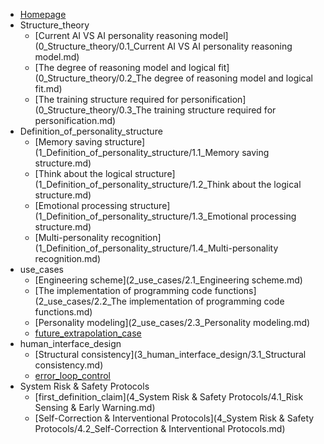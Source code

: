 * [Homepage](README.md)
* Structure_theory
  * [Current AI VS AI personality reasoning model](0_Structure_theory/0.1_Current AI VS AI personality reasoning model.md)
  * [The degree of reasoning model and logical fit](0_Structure_theory/0.2_The degree of reasoning model and logical fit.md)
  * [The training structure required for personification](0_Structure_theory/0.3_The training structure required for personification.md)
* Definition_of_personality_structure
  * [Memory saving structure](1_Definition_of_personality_structure/1.1_Memory saving structure.md)
  * [Think about the logical structure](1_Definition_of_personality_structure/1.2_Think about the logical structure.md)
  * [Emotional processing structure](1_Definition_of_personality_structure/1.3_Emotional processing structure.md)
  * [Multi-personality recognition](1_Definition_of_personality_structure/1.4_Multi-personality recognition.md)
* use_cases
  * [Engineering scheme](2_use_cases/2.1_Engineering scheme.md)
  * [The implementation of programming code functions](2_use_cases/2.2_The implementation of programming code functions.md)
  * [Personality modeling](2_use_cases/2.3_Personality modeling.md)
  * [future_extrapolation_case](2_use_cases/2.4_future_extrapolation_case.md)
* human_interface_design
  * [Structural consistency](3_human_interface_design/3.1_Structural consistency.md)
  * [error_loop_control](3_human_interface_design/3.2_error_loop_control.md)
* System Risk & Safety Protocols
  * [first_definition_claim](4_System Risk & Safety Protocols/4.1_Risk Sensing & Early Warning.md)
  * [Self-Correction & Interventional Protocols](4_System Risk & Safety Protocols/4.2_Self-Correction & Interventional Protocols.md)
